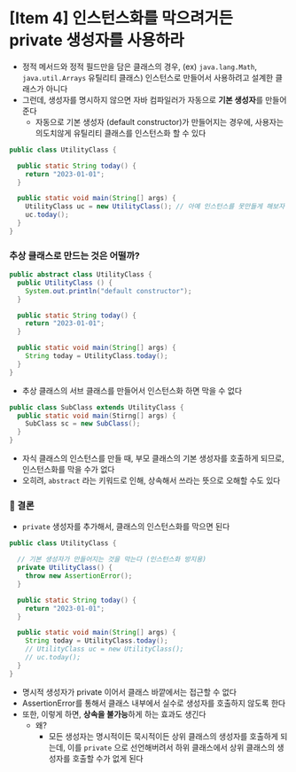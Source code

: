# [Item 4] 인스턴스화를 막으려거든 private 생성자를 사용하라

- 정적 메서드와 정적 필드만을 담은 클래스의 경우, (ex) `java.lang.Math`, `java.util.Arrays` 유틸리티 클래스) 인스턴스로 만들어서 사용하려고 설계한 클래스가 아니다
- 그런데, 생성자를 명시하지 않으면 자바 컴파일러가 자동으로 **기본 생성자**를 만들어준다
   - 자동으로 기본 생성자 (default constructor)가 만들어지는 경우에, 사용자는 의도치않게 유틸리티 클래스를 인스턴스화 할 수 있다

```java
public class UtilityClass {

  public static String today() {
    return "2023-01-01";
  }

  public static void main(String[] args) {
    UtilityClass uc = new UtilityClass(); // 아예 인스턴스를 못만들게 해보자
    uc.today();
  }
}
```

### 추상 클래스로 만드는 것은 어떨까?
```java
public abstract class UtilityClass {
  public UtilityClass () {
    System.out.println("default constructor");
  }

  public static String today() {
    return "2023-01-01";
  }

  public static void main(String[] args) {
    String today = UtilityClass.today();
  }
}
```

- 추상 클래스의 서브 클래스를 만들어서 인스턴스화 하면 막을 수 없다
```java
public class SubClass extends UtilityClass {
  public static void main(Stirng[] args) {
    SubClass sc = new SubClass();
  }
}
```
- 자식 클래스의 인스턴스를 만들 때, 부모 클래스의 기본 생성자를 호출하게 되므로, 인스턴스화를 막을 수가 없다
- 오히려, `abstract` 라는 키워드로 인해, 상속해서 쓰라는 뜻으로 오해할 수도 있다

### 📌 결론
- `private` 생성자를 추가해서, 클래스의 인스턴스화를 막으면 된다
```java
public class UtilityClass {

  // 기본 생성자가 만들어지는 것을 막는다 (인스턴스화 방지용)
  private UtilityClass() {
    throw new AssertionError();
  }

  public static String today() {
    return "2023-01-01";
  }

  public static void main(String[] args) {
    String today = UtilityClass.today();
    // UtilityClass uc = new UtilityClass();
    // uc.today();
  }
}
```
- 명시적 생성자가 private 이어서 클래스 바깥에서는 접근할 수 없다
- AssertionError를 통해서 클래스 내부에서 실수로 생성자를 호출하지 않도록 한다
- 또한, 이렇게 하면, **상속을 불가능**하게 하는 효과도 생긴다
  - 왜?
    - 모든 생성자는 명시적이든 묵시적이든 상위 클래스의 생성자를 호출하게 되는데, 이를 `private` 으로 선언해버려서 하위 클래스에서 상위 클래스의 생성자를 호출할 수가 없게 된다
